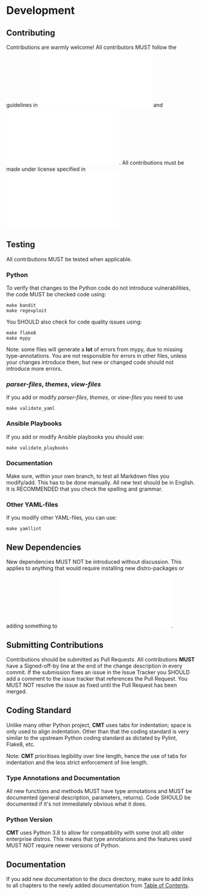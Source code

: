 # Development

## Contributing

Contributions are warmly welcome!  All contributors MUST follow the guidelines in
![CONTRIBUTING.md](../CONTRIBUTING.md) and ![CODE_OF_CONDUCT.md](../CODE_OF_CONDUCT.md).
All contributions must be made under license specified in ![LICENSE.md](../LICENSE.md)

## Testing

All contributions MUST be tested when applicable.

### Python

To verify that changes to the Python code do not introduce vulnerabilities,
the code MUST be checked code using:

```
make bandit
make regexploit
```

You SHOULD also check for code quality issues using:

```
make flake8
make mypy
```

Note: some files will generate a __lot__ of errors from mypy, due to missing type-annotations.
You are not responsible for errors in other files, unless your changes introduce them,
but new or changed code should not introduce more errors.

### _parser-files_, _themes_, _view-files_

If you add or modify _parser-files_, _themes_, or _view-files_ you need to use

```
make validate_yaml
```

### Ansible Playbooks

If you add or modify Ansible playbooks you should use:

```
make validate_playbooks
```

### Documentation

Make sure, within your own branch, to test all Markdown files you modify/add.
This has to be done manually. All new text should be in English. It is RECOMMENDED
that you check the spelling and grammar.

### Other YAML-files

If you modify other YAML-files, you can use:

```
make yamllint
```

## New Dependencies

New dependencies MUST NOT be introduced without discussion. This applies to anything that would require
installing new distro-packages or adding something to ![requirements.txt](../requirements.txt).

## Submitting Contributions

Contributions should be submitted as Pull Requests.  All contributions __MUST__ have a Signed-off-by line
at the end of the change description in every commit. If the submission fixes an issue in the Issue Tracker
you SHOULD add a comment to the issue tracker that references the Pull Request. You MUST NOT resolve the issue
as fixed until the Pull Request has been merged.

## Coding Standard

Unlike many other Python project, __CMT__ uses tabs for indentation; space is only used to align indentation.
Other than that the coding standard is very similar to the upstream Python coding standard as dictated by Pylint,
Flake8, etc.

Note: __CMT__ prioritises legibility over line length, hence the use of tabs for indentation and the less
strict enforcement of line length.

### Type Annotations and Documentation

All new functions and methods MUST have type annotations and MUST be documented (general description,
parameters, returns). Code SHOULD be documented if it's not immediately obvious what it does.

### Python Version

__CMT__ uses Python 3.8 to allow for compatibility with some (not all) older enterprise distros.
This means that type annotations and the features used MUST NOT require newer versions of Python.

## Documentation

If you add new documentation to the _docs_ directory, make sure to add links to all chapters
to the newly added documentation from [Table of Contents](Table_of_contents.md#table-of-contents).
